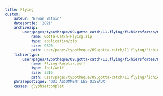 ```yaml
---
title: Flying
custom:
    auteur: 'Erwan Batnin'
    datesortie: '2021'
    archivezip:
        user/pages/typotheque/09.gotta-catch/11.flying/fichiersfontes/Gotta-Catch-Flying.zip:
            name: Gotta-Catch-Flying.zip
            type: application/zip
            size: 9390
            path: user/pages/typotheque/09.gotta-catch/11.flying/fichiersfontes/Gotta-Catch-Flying.zip
    fichiertypo:
        user/pages/typotheque/09.gotta-catch/11.flying/fichiersfontes/Flying-Regular.woff:
            name: Flying-Regular.woff
            type: font/woff
            size: 3316
            path: user/pages/typotheque/09.gotta-catch/11.flying/fichiersfontes/Flying-Regular.woff
    phrasepoetique: 'QUI ASSOMMENT LES OISEAUX'
    casses: glyphsetcomplet
---
```


